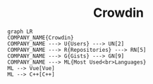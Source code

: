 <h1 align="center">Crowdin</h1>

```mermaid
graph LR
COMPANY_NAME{Crowdin}
COMPANY_NAME ---> U{Users} ---> UN[2]
COMPANY_NAME ---> R{Repositories} ---> RN[5]
COMPANY_NAME ---> G{Gists} ---> GN[9]
COMPANY_NAME ---> ML{Most Used<br>Languages}
ML --> Vue[Vue]
ML --> C++[C++]
```
